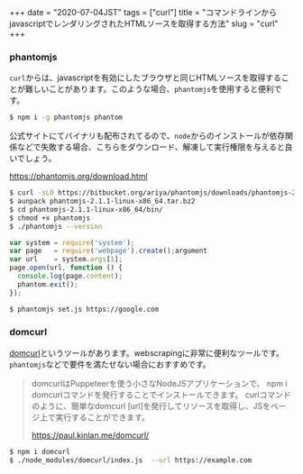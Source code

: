 +++
date = "2020-07-04JST"
tags = ["curl"]
title = "コマンドラインからjavascriptでレンダリングされたHTMLソースを取得する方法"
slug = "curl"
+++

### phantomjs

`curl`からは、javascriptを有効にしたブラウザと同じHTMLソースを取得することが難しいことがあります。このような場合、`phantomjs`を使用すると便利です。

```sh
$ npm i -g phantomjs phantom
```

公式サイトにてバイナリも配布されてるので、`node`からのインストールが依存関係などで失敗する場合、こちらをダウンロード、解凍して実行権限を与えると良いでしょう。

https://phantomjs.org/download.html

```sh
$ curl -sLO https://bitbucket.org/ariya/phantomjs/downloads/phantomjs-2.1.1-linux-x86_64.tar.bz2
$ aunpack phantomjs-2.1.1-linux-x86_64.tar.bz2
$ cd phantomjs-2.1.1-linux-x86_64/bin/
$ chmod +x phantomjs
$ ./phantomjs --version
```

```js:set.js
var system = require('system');
var page   = require('webpage').create();argument
var url    = system.args[1];
page.open(url, function () {
  console.log(page.content);
  phantom.exit();
});
```

```sh
$ phantomjs set.js https://google.com
```

### domcurl

[domcurl](https://github.com/PaulKinlan/domcurl)というツールがあります。webscrapingに非常に便利なツールです。`phantomjs`などで要件を満たせない場合におすすめです。

> domcurlはPuppeteerを使う小さなNodeJSアプリケーションで、 npm i domcurlコマンドを発行することでインストールできます。 curlコマンドのように、簡単なdomcurl [url]を発行してリソースを取得し、JSをページ上で実行することができます。
> 
> https://paul.kinlan.me/domcurl/

```sh
$ npm i domcurl
$ ./node_modules/domcurl/index.js  --url https://example.com
```
